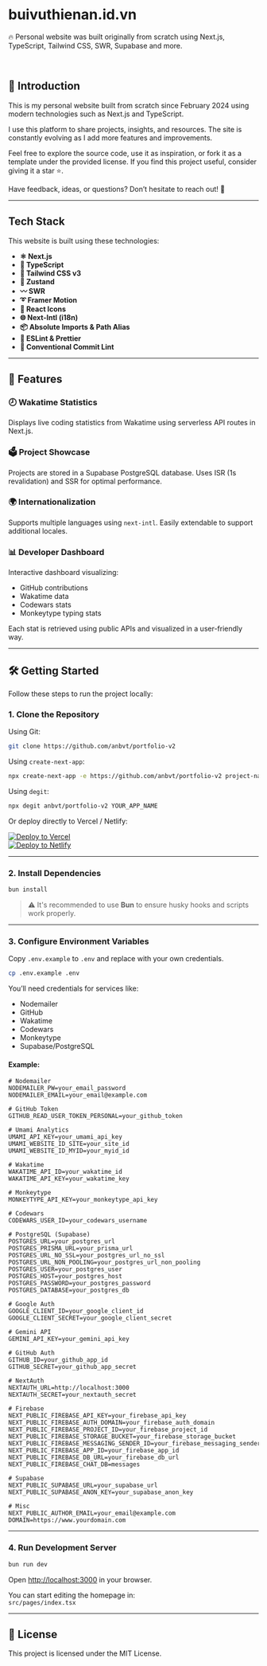   <h1>buivuthienan.id.vn</h1>
  <p>🔥 Personal website was built originally from scratch using Next.js, TypeScript, Tailwind CSS, SWR, Supabase and more.</p> 

<br/>

## 📘 Introduction

This is my personal website built from scratch since February 2024 using modern technologies such as Next.js and TypeScript.

I use this platform to share projects, insights, and resources. The site is constantly evolving as I add more features and improvements.

Feel free to explore the source code, use it as inspiration, or fork it as a template under the provided license. If you find this project useful, consider giving it a star ⭐.

Have feedback, ideas, or questions? Don’t hesitate to reach out! 🙌

---

## Tech Stack

This website is built using these technologies:

- **⚛️ Next.js**
- **🔰 TypeScript**
- **💠 Tailwind CSS v3**
- **🦫 Zustand**
- **〰️ SWR**
- **➰ Framer Motion**
- **💢 React Icons**
- **🌐 Next-Intl (i18n)**
- **📦 Absolute Imports & Path Alias**
- **📏 ESLint & Prettier**
- **📌 Conventional Commit Lint**

---

## 🚀 Features

### 🕗 Wakatime Statistics
Displays live coding statistics from Wakatime using serverless API routes in Next.js.

### 🗳 Project Showcase
Projects are stored in a Supabase PostgreSQL database. Uses ISR (1s revalidation) and SSR for optimal performance.

### 🌍 Internationalization
Supports multiple languages using `next-intl`. Easily extendable to support additional locales.

### 📊 Developer Dashboard
Interactive dashboard visualizing:
- GitHub contributions
- Wakatime data
- Codewars stats
- Monkeytype typing stats

Each stat is retrieved using public APIs and visualized in a user-friendly way.

---

## 🛠 Getting Started

Follow these steps to run the project locally:

### 1. Clone the Repository

Using Git:
```bash
git clone https://github.com/anbvt/portfolio-v2
```

Using `create-next-app`:
```bash
npx create-next-app -e https://github.com/anbvt/portfolio-v2 project-name
```

Using `degit`:
```bash
npx degit anbvt/portfolio-v2 YOUR_APP_NAME
```

Or deploy directly to Vercel / Netlify:

[![Deploy to Vercel](https://vercel.com/button)](https://vercel.com/new/git/external?repository-url=https://github.com/anbvt/portfolio-v2)  
[![Deploy to Netlify](https://www.netlify.com/img/deploy/button.svg)](https://app.netlify.com/start/deploy?repository=https://github.com/anbvt/portfolio-v2)

---

### 2. Install Dependencies

```bash
bun install
```

> ⚠️ It's recommended to use **Bun** to ensure husky hooks and scripts work properly.

---

### 3. Configure Environment Variables

Copy `.env.example` to `.env` and replace with your own credentials.

```bash
cp .env.example .env
```

You’ll need credentials for services like:
- Nodemailer
- GitHub
- Wakatime
- Codewars
- Monkeytype
- Supabase/PostgreSQL

#### Example:

```
# Nodemailer
NODEMAILER_PW=your_email_password
NODEMAILER_EMAIL=your_email@example.com

# GitHub Token
GITHUB_READ_USER_TOKEN_PERSONAL=your_github_token

# Umami Analytics
UMAMI_API_KEY=your_umami_api_key
UMAMI_WEBSITE_ID_SITE=your_site_id
UMAMI_WEBSITE_ID_MYID=your_myid_id

# Wakatime
WAKATIME_API_ID=your_wakatime_id
WAKATIME_API_KEY=your_wakatime_key

# Monkeytype
MONKEYTYPE_API_KEY=your_monkeytype_api_key

# Codewars
CODEWARS_USER_ID=your_codewars_username

# PostgreSQL (Supabase)
POSTGRES_URL=your_postgres_url
POSTGRES_PRISMA_URL=your_prisma_url
POSTGRES_URL_NO_SSL=your_postgres_url_no_ssl
POSTGRES_URL_NON_POOLING=your_postgres_url_non_pooling
POSTGRES_USER=your_postgres_user
POSTGRES_HOST=your_postgres_host
POSTGRES_PASSWORD=your_postgres_password
POSTGRES_DATABASE=your_postgres_db

# Google Auth
GOOGLE_CLIENT_ID=your_google_client_id
GOOGLE_CLIENT_SECRET=your_google_client_secret

# Gemini API
GEMINI_API_KEY=your_gemini_api_key

# GitHub Auth
GITHUB_ID=your_github_app_id
GITHUB_SECRET=your_github_app_secret

# NextAuth
NEXTAUTH_URL=http://localhost:3000
NEXTAUTH_SECRET=your_nextauth_secret

# Firebase
NEXT_PUBLIC_FIREBASE_API_KEY=your_firebase_api_key
NEXT_PUBLIC_FIREBASE_AUTH_DOMAIN=your_firebase_auth_domain
NEXT_PUBLIC_FIREBASE_PROJECT_ID=your_firebase_project_id
NEXT_PUBLIC_FIREBASE_STORAGE_BUCKET=your_firebase_storage_bucket
NEXT_PUBLIC_FIREBASE_MESSAGING_SENDER_ID=your_firebase_messaging_sender_id
NEXT_PUBLIC_FIREBASE_APP_ID=your_firebase_app_id
NEXT_PUBLIC_FIREBASE_DB_URL=your_firebase_db_url
NEXT_PUBLIC_FIREBASE_CHAT_DB=messages

# Supabase
NEXT_PUBLIC_SUPABASE_URL=your_supabase_url
NEXT_PUBLIC_SUPABASE_ANON_KEY=your_supabase_anon_key

# Misc
NEXT_PUBLIC_AUTHOR_EMAIL=your_email@example.com
DOMAIN=https://www.yourdomain.com

```

---

### 4. Run Development Server

```bash
bun run dev
```

Open [http://localhost:3000](http://localhost:3000) in your browser.

You can start editing the homepage in:  
`src/pages/index.tsx`

---

## 📄 License

This project is licensed under the MIT License.
